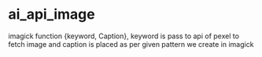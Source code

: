 # ai_api_image
imagick function {keyword, Caption}, keyword is pass to api of pexel to fetch image and caption is placed as per given pattern we create in imagick
